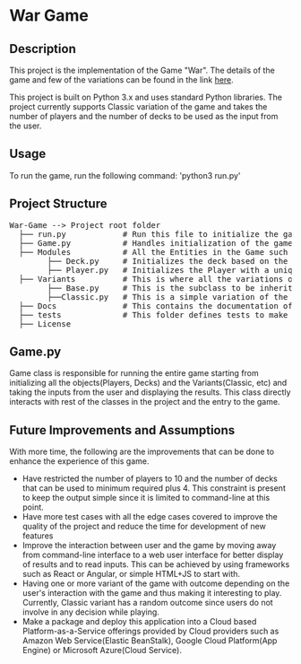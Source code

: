 War Game
========

Description
-----------
This project is the implementation of the Game "War". The details of the game and few of the variations can be found in the link [here](https://en.wikipedia.org/wiki/War_(card_game)).

This project is built on Python 3.x and uses standard Python libraries. The project currently supports Classic variation of the game and takes the number of players and the number of decks to be used as the input from the user.

Usage
-----
To run the game, run the following command:
'python3 run.py'

Project Structure
-----------------
<pre>
War-Game --> Project root folder
  ├── run.py            # Run this file to initialize the game.
  ├── Game.py           # Handles initialization of the game including players, decks and Variants, and playing the game.
  ├── Modules           # All the Entities in the Game such as Players, Decks is managed independently here. 
        ├── Deck.py     # Initializes the deck based on the user input and manages card distribution to the Players.
        ├── Player.py   # Initializes the Player with a unique ID and handles playing/adding cards to the player's hand/deck.
  ├── Variants          # This is where all the variations of the game are independently defined using the Base subclass as the template.
        ├── Base.py     # This is the subclass to be inherited for defining any new variation of the game and it provides methods to define the rules of the variation.
        ├──Classic.py   # This is a simple variation of the game with simple rules and maximum number of rounds.
  ├── Docs              # This contains the documentation of the functionality, purpose and assumptions for each of the above defined structures.
  ├── tests             # This folder defines tests to make sure the new code does not bring in loopholes and break the functionality.  
  ├── License
</pre>
Game.py
-------
Game class is responsible for running the entire game starting from initializing all the objects(Players, Decks) and the Variants(Classic, etc) and taking the inputs from the user and displaying the results. This class directly interacts with rest of the classes in the project and the entry to the game.

Future Improvements and Assumptions
-----------------------------------
With more time, the following are the improvements that can be done to enhance the experience of this game.
* Have restricted the number of players to 10 and the number of decks that can be used to minimum required plus 4. This constraint is present to keep the output simple since it is limited to command-line at this point.
* Have more test cases with all the edge cases covered to improve the quality of the project and reduce the time for development of new features
* Improve the interaction between user and the game by moving away from command-line interface to a web user interface for better display of results and to read inputs. This can be achieved by using frameworks such as React or Angular, or simple HTML+JS to start with.
* Having one or more variant of the game with outcome depending on the user's interaction with the game and thus making it interesting to play. Currently, Classic variant has a random outcome since users do not involve in any decision while playing.
* Make a package and deploy this application into a Cloud based Platform-as-a-Service offerings provided by Cloud providers such as Amazon Web Service(Elastic BeanStalk), Google Cloud Platform(App Engine) or Microsoft Azure(Cloud Service).